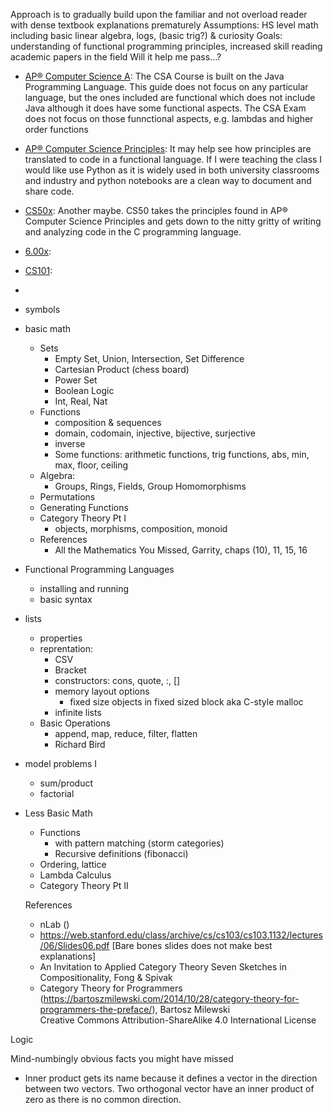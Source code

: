 Approach is to gradually build upon the familiar and not overload reader with dense textbook explanations prematurely
Assumptions: HS level math including basic linear algebra, logs, (basic trig?) & curiosity
Goals: understanding of functional programming principles, increased skill reading academic papers in the field
Will it help me pass...?
  * [AP® Computer Science A](https://apcentral.collegeboard.org/media/pdf/ap-computer-science-a-course-and-exam-description.pdf): The CSA Course is built on the Java Programming Language. This guide does not focus on any particular language, but the ones included are functional which does not include Java although it does have some functional aspects. The CSA Exam does not focus on those funnctional aspects, e.g. lambdas and higher order functions
  * [AP® Computer Science Principles](https://apcentral.collegeboard.org/media/pdf/ap-computer-science-principles-course-and-exam-description.pdf): It may help see how principles are translated to code in a functional language. If I were teaching the class I would like use Python as it is widely used in both university classrooms and industry and python notebooks are a clean way to document and share code.
  * [CS50x](https://cs50.harvard.edu/x/2024/): Another maybe. CS50 takes the principles found in AP® Computer Science Principles and gets down to the nitty gritty of writing and analyzing code in the C programming language.
  * [6.00x]():
  * [CS101]():
  * 
* symbols
* basic math
  * Sets
    * Empty Set, Union, Intersection, Set Difference 
    * Cartesian Product (chess board)
    * Power Set
    * Boolean Logic
    * Int, Real, Nat
  * Functions
    * composition & sequences
    * domain, codomain, injective, bijective, surjective
    * inverse
    * Some functions: arithmetic functions, trig functions, abs, min, max, floor, ceiling
  * Algebra:
    * Groups, Rings, Fields, Group Homomorphisms
  * Permutations
  * Generating Functions
  * Category Theory Pt I
    * objects, morphisms, composition, monoid 
  * References
    * All the Mathematics You Missed, Garrity, chaps (10), 11, 15, 16
* Functional Programming Languages
  * installing and running
  * basic syntax 
* lists
  * properties 
  * reprentation:
    * CSV
    * Bracket
    * constructors: cons, quote, :, []
    * memory layout options
      * fixed size objects in fixed sized block aka C-style malloc 
    * infinite lists
  * Basic Operations
    * append, map, reduce, filter, flatten
    * Richard Bird     
* model problems I
  * sum/product
  * factorial
 
* Less Basic Math
  * Functions
    * with pattern matching (storm categories)
    * Recursive definitions (fibonacci)
  * Ordering, lattice 
  * Lambda Calculus 
  * Category Theory Pt II
 
  References
    * nLab ()
    * https://web.stanford.edu/class/archive/cs/cs103/cs103.1132/lectures/06/Slides06.pdf [Bare bones slides does not make best explanations]
    * An Invitation to Applied Category Theory Seven Sketches in Compositionality, Fong & Spivak
    * Category Theory for Programmers (https://bartoszmilewski.com/2014/10/28/category-theory-for-programmers-the-preface/), Bartosz Milewski <br/> Creative Commons Attribution-ShareAlike 4.0 International License
 


Logic

Mind-numbingly obvious facts you might have missed
* Inner product gets its name because it defines a vector in the direction between two vectors. Two orthogonal vector have an inner product of zero as there is no common direction.
